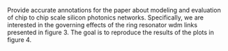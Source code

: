 Provide accurate annotations for the paper about modeling and evaluation of chip to chip scale silicon photonics networks. Specifically, we are interested in the governing effects of the ring resonator wdm links presented in figure 3. The goal is to reproduce the results of the plots in figure 4.
